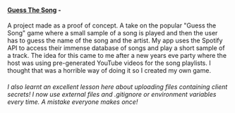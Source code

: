 #### [Guess The Song](https://github.com/swilliams186/gts-python-spotify) - 
A project made as a proof of concept. A take on the popular "Guess the Song" game where a small sample of a song is played and then the user has to guess the name of the song and the artist. My app uses the Spotify API to access their immense database of songs and play a short sample of a track. The idea for this came to me after a new years eve party where the host was using pre-generated YouTube videos for the song playlists. I thought that was a horrible way of doing it so I created my own game.
###### I also learnt an excellent lesson here about uploading files containing client secrets! I now use external files and .gitignore or environment variables every time. A mistake everyone makes once!
